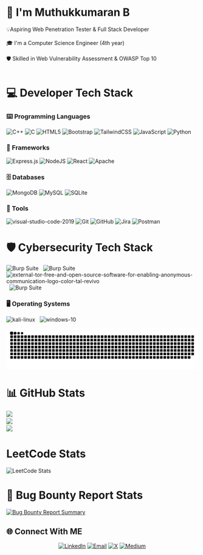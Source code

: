 # 👋 I'm Muthukkumaran B
💡Aspiring Web Penetration Tester & Full Stack Developer<br><br>🎓 I'm a Computer Science Engineer (4th year)<br><br>🛡️ Skilled in Web Vulnerability Assessment & OWASP Top 10<br><br>

# 💻 Developer Tech Stack
### ⌨️​ Programming Languages
![C++](https://img.shields.io/badge/c++-%2300599C.svg?style=for-the-badge&logo=c%2B%2B&logoColor=white) ![C](https://img.shields.io/badge/c-%2300599C.svg?style=for-the-badge&logo=c&logoColor=white) ![HTML5](https://img.shields.io/badge/html5-%23E34F26.svg?style=for-the-badge&logo=html5&logoColor=white) ![Bootstrap](https://img.shields.io/badge/bootstrap-%238511FA.svg?style=for-the-badge&logo=bootstrap&logoColor=white) ![TailwindCSS](https://img.shields.io/badge/tailwindcss-%2338B2AC.svg?style=for-the-badge&logo=tailwind-css&logoColor=white) ![JavaScript](https://img.shields.io/badge/javascript-%23323330.svg?style=for-the-badge&logo=javascript&logoColor=%23F7DF1E) ![Python](https://img.shields.io/badge/python-3670A0?style=for-the-badge&logo=python&logoColor=ffdd54) 

### 🧰 Frameworks
![Express.js](https://img.shields.io/badge/express.js-%23404d59.svg?style=for-the-badge&logo=express&logoColor=%2361DAFB) ![NodeJS](https://img.shields.io/badge/node.js-6DA55F?style=for-the-badge&logo=node.js&logoColor=white) ![React](https://img.shields.io/badge/react-%2320232a.svg?style=for-the-badge&logo=react&logoColor=%2361DAFB) ![Apache](https://img.shields.io/badge/apache-%23D42029.svg?style=for-the-badge&logo=apache&logoColor=white) 

### 🗄️ Databases
![MongoDB](https://img.shields.io/badge/MongoDB-%234ea94b.svg?style=for-the-badge&logo=mongodb&logoColor=white) ![MySQL](https://img.shields.io/badge/mysql-4479A1.svg?style=for-the-badge&logo=mysql&logoColor=white) ![SQLite](https://img.shields.io/badge/sqlite-%2307405e.svg?style=for-the-badge&logo=sqlite&logoColor=white) 

### 🔧 Tools
<img width="40" height="40" src="https://img.icons8.com/color/48/visual-studio-code-2019.png" alt="visual-studio-code-2019"/> ![Git](https://img.shields.io/badge/git-%23F05033.svg?style=for-the-badge&logo=git&logoColor=white) ![GitHub](https://img.shields.io/badge/github-%23121011.svg?style=for-the-badge&logo=github&logoColor=white) ![Jira](https://img.shields.io/badge/jira-%230A0FFF.svg?style=for-the-badge&logo=jira&logoColor=white) ![Postman](https://img.shields.io/badge/Postman-FF6C37?style=for-the-badge&logo=postman&logoColor=white) 


# 🛡️ Cybersecurity Tech Stack
<img src="https://encrypted-tbn0.gstatic.com/images?q=tbn:ANd9GcQSUqXIfMA5SWejplac2niPnKswtWJYB7Ev_w&s" alt="Burp Suite" height="45" width="45"/> &nbsp; <img src="https://encrypted-tbn0.gstatic.com/images?q=tbn:ANd9GcScS_FtZSlbRSlIlBJgrm1veErbEBtLG1_FGg&s" alt="Burp Suite" height="45" width="45"/>  &nbsp; <img width="45" height="45" src="https://img.icons8.com/external-tal-revivo-color-tal-revivo/24/external-tor-free-and-open-source-software-for-enabling-anonymous-communication-logo-color-tal-revivo.png" alt="external-tor-free-and-open-source-software-for-enabling-anonymous-communication-logo-color-tal-revivo"/>  &nbsp;  <img src="https://srv.latostadora.com/designall.dll/nmap-logo-black-and-red-black-girl-white-sleeveless-shirt--i:14138558855014138520;d:588550;w:240;b:FFFFFF;m:1.jpg" alt="Burp Suite" height="45" width="45"/> 

### 🖥️ Operating Systems 
<img width="52" height="52" src="https://img.icons8.com/plasticine/100/kali-linux.png" alt="kali-linux"/> &nbsp; <img width="48" height="48" src="https://img.icons8.com/fluency/48/windows-10.png" alt="windows-10"/>

<picture>
  <source media="(prefers-color-scheme: dark)" srcset="https://raw.githubusercontent.com/Muthu39/Muthu39/output/github-snake-dark.svg" />
  <source media="(prefers-color-scheme: light)" srcset="https://raw.githubusercontent.com/Muthu39/Muthu39/output/github-snake.svg" />
  <img alt="github-snake" src="https://raw.githubusercontent.com/Muthu39/Muthu39/output/github-snake.svg" />
</picture>

# 📊 GitHub Stats
![](https://github-readme-stats.vercel.app/api?username=Muthu39&theme=dark&hide_border=false&include_all_commits=true&count_private=false)<br/>
![](https://nirzak-streak-stats.vercel.app/?user=Muthu39&theme=dark&hide_border=false)<br/>
![](https://github-readme-stats.vercel.app/api/top-langs/?username=Muthu39&theme=dark&hide_border=false&include_all_commits=true&count_private=false&layout=compact)

# LeetCode Stats
![LeetCode Stats](https://leetcard.jacoblin.cool/muthu003?theme=dark&font=Manrope&ext=activity)

# 🐞 Bug Bounty Report Stats
[![Bug Bounty Report Summary](https://github.com/Muthu39/Bug-Bounty-Reports/report-temp.svg)](https://github.com/Muthu39/Bug-Bounty-Reports.git)

## 🌐 Connect With ME
<div align="center">

[![LinkedIn](https://img.shields.io/badge/LinkedIn-%230077B5.svg?logo=linkedin&logoColor=white)](https://www.linkedin.com/in/bmk03/) [![Email](https://img.shields.io/badge/Email-D14836?logo=gmail&logoColor=white)](mailto:muthukkumaran003@gmail.com)  [![X](https://img.shields.io/badge/X-black.svg?logo=X&logoColor=white)](https://x.com/@_muthu_003_) [![Medium](https://img.shields.io/badge/Medium-12100E?logo=medium&logoColor=white)](https://medium.com/@@bmkmuthu003) 

</div>

